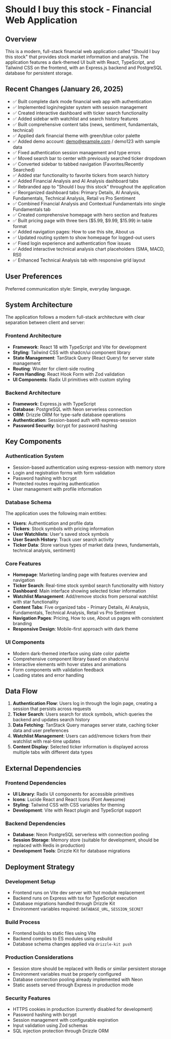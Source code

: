 # Should I buy this stock - Financial Web Application

## Overview

This is a modern, full-stack financial web application called "Should I buy this stock" that provides stock market information and analysis. The application features a dark-themed UI built with React, TypeScript, and Tailwind CSS on the frontend, with an Express.js backend and PostgreSQL database for persistent storage.

## Recent Changes (January 26, 2025)

- ✅ Built complete dark mode financial web app with authentication
- ✅ Implemented login/register system with session management  
- ✅ Created interactive dashboard with ticker search functionality
- ✅ Added sidebar with watchlist and search history features
- ✅ Built comprehensive content tabs (news, sentiment, fundamentals, technical)
- ✅ Applied dark financial theme with green/blue color palette
- ✅ Added demo account: demo@example.com / demo123 with sample data
- ✅ Fixed authentication session management and type errors
- ✅ Moved search bar to center with previously searched ticker dropdown
- ✅ Converted sidebar to tabbed navigation (Favorites/Recently Searched)
- ✅ Added star functionality to favorite tickers from search history
- ✅ Added Financial Analysis and AI Analysis dashboard tabs
- ✅ Rebranded app to "Should I buy this stock" throughout the application
- ✅ Reorganized dashboard tabs: Primary Details, AI Analysis, Fundamentals, Technical Analysis, Retail vs Pro Sentiment
- ✅ Combined Financial Analysis and Contextual Fundamentals into single Fundamentals tab
- ✅ Created comprehensive homepage with hero section and features
- ✅ Built pricing page with three tiers ($5.99, $9.99, $15.99) in table format
- ✅ Added navigation pages: How to use this site, About us
- ✅ Updated routing system to show homepage for logged-out users
- ✅ Fixed login experience and authentication flow issues  
- ✅ Added interactive technical analysis chart placeholders (SMA, MACD, RSI)
- ✅ Enhanced Technical Analysis tab with responsive grid layout

## User Preferences

Preferred communication style: Simple, everyday language.

## System Architecture

The application follows a modern full-stack architecture with clear separation between client and server:

### Frontend Architecture
- **Framework**: React 18 with TypeScript and Vite for development
- **Styling**: Tailwind CSS with shadcn/ui component library
- **State Management**: TanStack Query (React Query) for server state management
- **Routing**: Wouter for client-side routing
- **Form Handling**: React Hook Form with Zod validation
- **UI Components**: Radix UI primitives with custom styling

### Backend Architecture
- **Framework**: Express.js with TypeScript
- **Database**: PostgreSQL with Neon serverless connection
- **ORM**: Drizzle ORM for type-safe database operations
- **Authentication**: Session-based auth with express-session
- **Password Security**: bcrypt for password hashing

## Key Components

### Authentication System
- Session-based authentication using express-session with memory store
- Login and registration forms with form validation
- Password hashing with bcrypt
- Protected routes requiring authentication
- User management with profile information

### Database Schema
The application uses the following main entities:
- **Users**: Authentication and profile data
- **Tickers**: Stock symbols with pricing information
- **User Watchlists**: User's saved stock symbols
- **User Search History**: Track user search activity
- **Ticker Data**: Store various types of market data (news, fundamentals, technical analysis, sentiment)

### Core Features
- **Homepage**: Marketing landing page with features overview and navigation
- **Ticker Search**: Real-time stock symbol search functionality with history
- **Dashboard**: Main interface showing selected ticker information
- **Watchlist Management**: Add/remove stocks from personal watchlist with star functionality
- **Content Tabs**: Five organized tabs - Primary Details, AI Analysis, Fundamentals, Technical Analysis, Retail vs Pro Sentiment
- **Navigation Pages**: Pricing, How to use, About us pages with consistent branding
- **Responsive Design**: Mobile-first approach with dark theme

### UI Components
- Modern dark-themed interface using slate color palette
- Comprehensive component library based on shadcn/ui
- Interactive elements with hover states and animations
- Form components with validation feedback
- Loading states and error handling

## Data Flow

1. **Authentication Flow**: Users log in through the login page, creating a session that persists across requests
2. **Ticker Search**: Users search for stock symbols, which queries the backend and updates search history
3. **Data Fetching**: TanStack Query manages server state, caching ticker data and user preferences
4. **Watchlist Management**: Users can add/remove tickers from their watchlist with real-time updates
5. **Content Display**: Selected ticker information is displayed across multiple tabs with different data types

## External Dependencies

### Frontend Dependencies
- **UI Library**: Radix UI components for accessible primitives
- **Icons**: Lucide React and React Icons (Font Awesome)
- **Styling**: Tailwind CSS with CSS variables for theming
- **Development**: Vite with React plugin and TypeScript support

### Backend Dependencies
- **Database**: Neon PostgreSQL serverless with connection pooling
- **Session Storage**: Memory store (suitable for development, should be replaced with Redis in production)
- **Development Tools**: Drizzle Kit for database migrations

## Deployment Strategy

### Development Setup
- Frontend runs on Vite dev server with hot module replacement
- Backend runs on Express with tsx for TypeScript execution
- Database migrations handled through Drizzle Kit
- Environment variables required: `DATABASE_URL`, `SESSION_SECRET`

### Build Process
- Frontend builds to static files using Vite
- Backend compiles to ES modules using esbuild
- Database schema changes applied via `drizzle-kit push`

### Production Considerations
- Session store should be replaced with Redis or similar persistent storage
- Environment variables must be properly configured
- Database connection pooling already implemented with Neon
- Static assets served through Express in production mode

### Security Features
- HTTPS cookies in production (currently disabled for development)
- Password hashing with bcrypt
- Session management with configurable expiration
- Input validation using Zod schemas
- SQL injection protection through Drizzle ORM